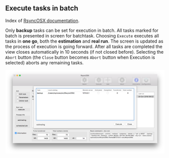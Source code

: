 ## Execute tasks in batch

Index of [RsyncOSX documentation](https://rsyncosx.github.io/Documentation/).

Only **backup** tasks can be set for execution in batch. All tasks marked for batch is presented in screen for batchtask. Choosing `Execute` executes all tasks in **one go**, both the **estimation** and **real run**. The screen is updated as the process of execution is going forward. After all tasks are completed the view closes automatically in 10 seconds (if not closed before). Selecting the `Abort` button (the `Close` button becomes `Abort` button when Execution is selected) aborts any remaining tasks.

![Select task](screenshots/master/batch/batch.png)
